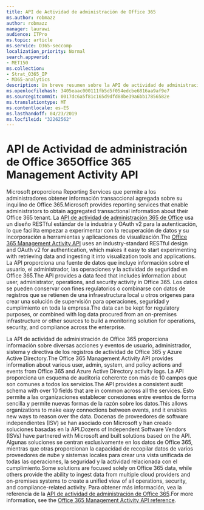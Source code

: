 ```yaml
---
title: API de Actividad de administración de Office 365
ms.author: robmazz
author: robmazz
manager: laurawi
audience: ITPro
ms.topic: article
ms.service: O365-seccomp
localization_priority: Normal
search.appverid:
- MET150
ms.collection:
- Strat_O365_IP
- M365-analytics
description: Un breve resumen sobre la API de actividad de administración de Office 365.
ms.openlocfilehash: 3405eaac000111fb5d5f054edcbe6816aa9af9e7
ms.sourcegitcommit: 0017dc6a5f81c165d9dfd88be39a6bb17856582e
ms.translationtype: MT
ms.contentlocale: es-ES
ms.lasthandoff: 04/23/2019
ms.locfileid: "32262562"
---
```

# <a name="office-365-management-activity-api"></a><span data-ttu-id="a403d-103">API de Actividad de administración de Office 365</span><span class="sxs-lookup"><span data-stu-id="a403d-103">Office 365 Management Activity API</span></span>
<span data-ttu-id="a403d-104">Microsoft proporciona Reporting Services que permite a los administradores obtener información transaccional agregada sobre su inquilino de Office 365.</span><span class="sxs-lookup"><span data-stu-id="a403d-104">Microsoft provides reporting services that enable administrators to obtain aggregated transactional information about their Office 365 tenant.</span></span> <span data-ttu-id="a403d-105">La [API de actividad de administración 365 de Office](https://docs.microsoft.com/office/office-365-management-api/office-365-management-apis-overview) usa un diseño RESTful estándar de la industria y OAuth v2 para la autenticación, lo que facilita empezar a experimentar con la recuperación de datos y su incorporación a herramientas y aplicaciones de visualización.</span><span class="sxs-lookup"><span data-stu-id="a403d-105">The [Office 365 Management Activity API](https://docs.microsoft.com/office/office-365-management-api/office-365-management-apis-overview) uses an industry-standard RESTful design and OAuth v2 for authentication, which makes it easy to start experimenting with retrieving data and ingesting it into visualization tools and applications.</span></span> <span data-ttu-id="a403d-106">La API proporciona una fuente de datos que incluye información sobre el usuario, el administrador, las operaciones y la actividad de seguridad en Office 365.</span><span class="sxs-lookup"><span data-stu-id="a403d-106">The API provides a data feed that includes information about user, administrator, operations, and security activity in Office 365.</span></span> <span data-ttu-id="a403d-107">Los datos se pueden conservar con fines regulatorios o combinarse con datos de registros que se retienen de una infraestructura local u otros orígenes para crear una solución de supervisión para operaciones, seguridad y cumplimiento en toda la empresa.</span><span class="sxs-lookup"><span data-stu-id="a403d-107">The data can be kept for regulatory purposes, or combined with log data procured from an on-premises infrastructure or other sources to build a monitoring solution for operations, security, and compliance across the enterprise.</span></span>

<span data-ttu-id="a403d-108">La API de actividad de administración de Office 365 proporciona información sobre diversas acciones y eventos de usuario, administrador, sistema y directiva de los registros de actividad de Office 365 y Azure Active Directory.</span><span class="sxs-lookup"><span data-stu-id="a403d-108">The Office 365 Management Activity API provides information about various user, admin, system, and policy actions and events from Office 365 and Azure Active Directory activity logs.</span></span> <span data-ttu-id="a403d-109">La API proporciona un esquema de auditoría coherente con más de 10 campos que son comunes a todos los servicios.</span><span class="sxs-lookup"><span data-stu-id="a403d-109">The API provides a consistent audit schema with over 10 fields that are in common across all the services.</span></span> <span data-ttu-id="a403d-110">Esto permite a las organizaciones establecer conexiones entre eventos de forma sencilla y permite nuevas formas de la razón sobre los datos.</span><span class="sxs-lookup"><span data-stu-id="a403d-110">This allows organizations to make easy connections between events, and it enables new ways to reason over the data.</span></span> <span data-ttu-id="a403d-111">Docenas de proveedores de software independientes (ISV) se han asociado con Microsoft y han creado soluciones basadas en la API.</span><span class="sxs-lookup"><span data-stu-id="a403d-111">Dozens of Independent Software Vendors (ISVs) have partnered with Microsoft and built solutions based on the API.</span></span> <span data-ttu-id="a403d-112">Algunas soluciones se centran exclusivamente en los datos de Office 365, mientras que otras proporcionan la capacidad de recopilar datos de varios proveedores de nube y sistemas locales para crear una vista unificada de todas las operaciones, la seguridad y la actividad relacionada con el cumplimiento.</span><span class="sxs-lookup"><span data-stu-id="a403d-112">Some solutions are focused solely on Office 365 data, while others provide the ability to ingest data from multiple cloud providers and on-premises systems to create a unified view of all operations, security, and compliance-related activity.</span></span> <span data-ttu-id="a403d-113">Para obtener más información, vea la referencia de la [API de actividad de administración de Office 365](https://docs.microsoft.com/office/office-365-management-api/office-365-management-activity-api-reference).</span><span class="sxs-lookup"><span data-stu-id="a403d-113">For more information, see the [Office 365 Management Activity API reference](https://docs.microsoft.com/office/office-365-management-api/office-365-management-activity-api-reference).</span></span>
